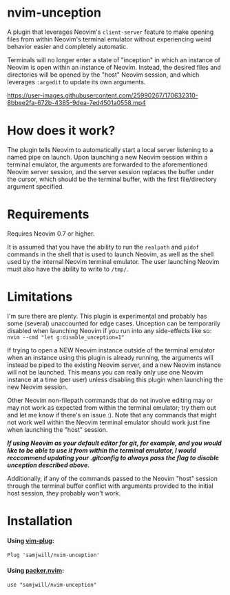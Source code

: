 # nvim-unception

A plugin that leverages Neovim's `client-server` feature to make opening files
from within Neovim's terminal emulator without experiencing weird behavior easier and completely automatic.

Terminals will no longer enter a state of "inception" in which an instance of
Neovim is open within an instance of Neovim. Instead, the desired files and directories will be
opened by the "host" Neovim session, and which leverages `:argedit` to update its own arguments.

https://user-images.githubusercontent.com/25990267/170632310-8bbee2fa-672b-4385-9dea-7ed4501a0558.mp4

# How does it work?

The plugin tells Neovim to automatically start a local server listening to a named pipe on
launch. Upon launching a new Neovim session within a terminal emulator, the
arguments are forwarded to the aforementioned Neovim server session, and the server
session replaces the buffer under the cursor, which should be the terminal
buffer, with the first file/directory argument specified.

# Requirements

Requires Neovim 0.7 or higher.

It is assumed that you have the ability to run the `realpath` and `pidof`
commands in the shell that is used to launch Neovim, as well as the shell used
by the internal Neovim terminal emulator. The user launching Neovim must also
have the ability to write to `/tmp/`.

# Limitations

I'm sure there are plenty. This plugin is experimental and probably has some (several) unaccounted for edge cases. Unception can be
temporarily disabled when launching Neovim if you run into any side-effects
like so: `nvim --cmd "let g:disable_unception=1"`

If trying to open a NEW Neovim instance outside of the terminal emulator when
an instance using this plugin is already running, the arguments will instead be
piped to the existing Neovim server, and a new Neovim instance will not be
launched. This means you can really only use one Neovim instance at a time (per
user) unless disabling this plugin when launching the new Neovim session.

Other Neovim non-filepath commands that do not involve editing may or may not
work as expected from within the terminal emulator; try them out and let me
know if there's an issue :). Note that any commands that might not work well
within the Neovim terminal emulator should work just fine when launching the
"host" session.

***If using Neovim as your default editor for git, for example, and you would
like to be able to use it from within the terminal emulator, I would reccommend
updating your .gitconfig to always pass the flag to disable unception described
above.***

Additionally, if any of the commands passed to the Neovim "host" session
through the terminal buffer conflict with arguments provided to the initial
host session, they probably won't work.

# Installation

#### Using [vim-plug](https://github.com/junegunn/vim-plug):

    Plug 'samjwill/nvim-unception'

#### Using [packer.nvim](https://github.com/wbthomason/packer.nvim):

    use "samjwill/nvim-unception"

